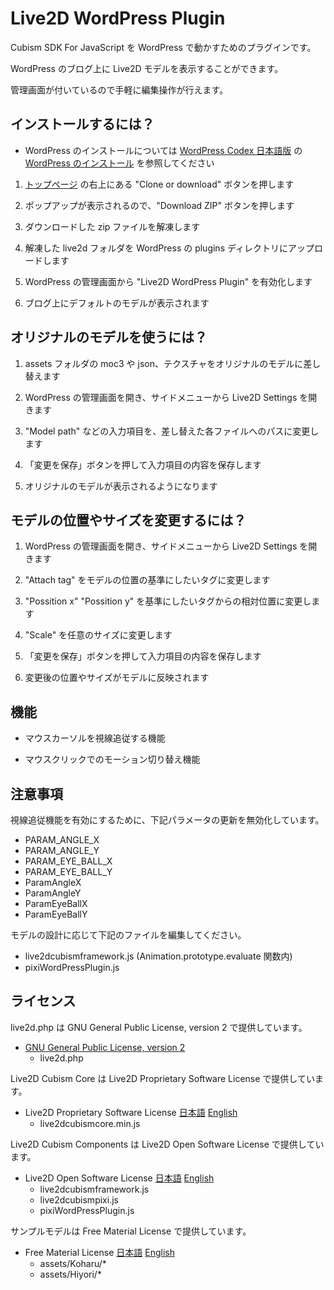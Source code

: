 ﻿# Live2D WordPress Plugin

Cubism SDK For JavaScript を WordPress で動かすためのプラグインです。

WordPress のブログ上に Live2D モデルを表示することができます。

管理画面が付いているので手軽に編集操作が行えます。

## インストールするには？

- WordPress のインストールについては [WordPress Codex 日本語版](http://wpdocs.osdn.jp/Main_Page) の [WordPress のインストール](http://wpdocs.osdn.jp/WordPress_%E3%81%AE%E3%82%A4%E3%83%B3%E3%82%B9%E3%83%88%E3%83%BC%E3%83%AB) を参照してください



1. [トップページ](https://github.com/Live2D/CubismWordPressPlugin) の右上にある "Clone or download" ボタンを押します

2. ポップアップが表示されるので、"Download ZIP" ボタンを押します

3. ダウンロードした zip ファイルを解凍します

4. 解凍した live2d フォルダを WordPress の plugins ディレクトリにアップロードします

5. WordPress の管理画面から "Live2D WordPress Plugin" を有効化します

6. ブログ上にデフォルトのモデルが表示されます

## オリジナルのモデルを使うには？

1. assets フォルダの moc3 や json、テクスチャをオリジナルのモデルに差し替えます

2. WordPress の管理画面を開き、サイドメニューから Live2D Settings を開きます

3. "Model path" などの入力項目を、差し替えた各ファイルへのパスに変更します

4. 「変更を保存」ボタンを押して入力項目の内容を保存します

5. オリジナルのモデルが表示されるようになります

## モデルの位置やサイズを変更するには？

1. WordPress の管理画面を開き、サイドメニューから Live2D Settings を開きます

2. "Attach tag" をモデルの位置の基準にしたいタグに変更します

3. "Possition x" "Possition y" を基準にしたいタグからの相対位置に変更します

4. "Scale" を任意のサイズに変更します

5. 「変更を保存」ボタンを押して入力項目の内容を保存します

6. 変更後の位置やサイズがモデルに反映されます

## 機能

- マウスカーソルを視線追従する機能

- マウスクリックでのモーション切り替え機能

## 注意事項

視線追従機能を有効にするために、下記パラメータの更新を無効化しています。

- PARAM_ANGLE_X
- PARAM_ANGLE_Y
- PARAM_EYE_BALL_X
- PARAM_EYE_BALL_Y
- ParamAngleX
- ParamAngleY
- ParamEyeBallX
- ParamEyeBallY

モデルの設計に応じて下記のファイルを編集してください。

- live2dcubismframework.js (Animation.prototype.evaluate 関数内)
- pixiWordPressPlugin.js

## ライセンス
live2d.php は GNU General Public License, version 2 で提供しています。
- [GNU General Public License, version 2](https://www.gnu.org/licenses/old-licenses/gpl-2.0.html)
   - live2d.php


Live2D Cubism Core は Live2D Proprietary Software License で提供しています。
 - Live2D Proprietary Software License 
[日本語](http://www.live2d.com/eula/live2d-proprietary-software-license-agreement_jp.html) 
[English](http://www.live2d.com/eula/live2d-proprietary-software-license-agreement_en.html) 
   - live2dcubismcore.min.js


Live2D Cubism Components は Live2D Open Software License で提供しています。
- Live2D Open Software License 
[日本語](http://www.live2d.com/eula/live2d-open-software-license-agreement_jp.html) 
[English](http://www.live2d.com/eula/live2d-open-software-license-agreement_en.html) 
   - live2dcubismframework.js
   - live2dcubismpixi.js
   - pixiWordPressPlugin.js


サンプルモデルは Free Material License で提供しています。
- Free Material License 
[日本語](http://www.live2d.com/eula/live2d-free-material-license-agreement_jp.html) 
[English](http://www.live2d.com/eula/live2d-free-material-license-agreement_en.html) 
   - assets/Koharu/*
   - assets/Hiyori/*




